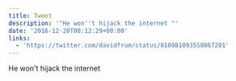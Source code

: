 ```yaml
---
title: Tweet
description: '"He won''t hijack the internet "'
date: '2016-12-20T08:12:29+00:00'
links:
  - 'https://twitter.com/davidfrum/status/810981093558067201'
---
```

He won't hijack the internet 
